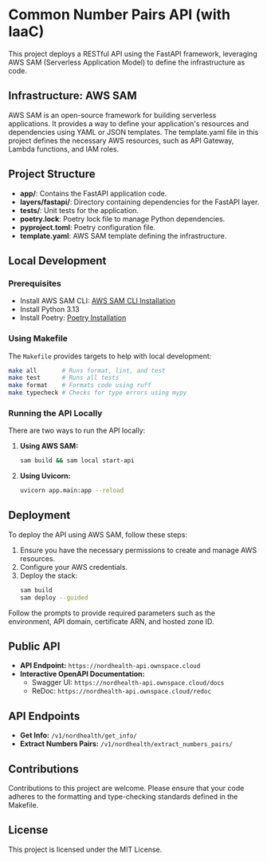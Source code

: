 # Common Number Pairs API (with IaaC)

This project deploys a RESTful API using the FastAPI framework, leveraging AWS SAM (Serverless Application Model) to define the infrastructure as code.

## Infrastructure: AWS SAM

AWS SAM is an open-source framework for building serverless applications. It provides a way to define your application's resources and dependencies using YAML or JSON templates. The template.yaml file in this project defines the necessary AWS resources, such as API Gateway, Lambda functions, and IAM roles.

## Project Structure

- **app/**: Contains the FastAPI application code.
- **layers/fastapi/**: Directory containing dependencies for the FastAPI layer.
- **tests/**: Unit tests for the application.
- **poetry.lock**: Poetry lock file to manage Python dependencies.
- **pyproject.toml**: Poetry configuration file.
- **template.yaml**: AWS SAM template defining the infrastructure.

## Local Development

### Prerequisites
- Install AWS SAM CLI: [AWS SAM CLI Installation](https://docs.aws.amazon.com/serverless-application-model/latest/developerguide/install-sam-cli.html)
- Install Python 3.13
- Install Poetry: [Poetry Installation](https://python-poetry.org/docs/#installation)

### Using Makefile

The `Makefile` provides targets to help with local development:

```sh
make all       # Runs format, lint, and test
make test      # Runs all tests
make format    # Formats code using ruff
make typecheck # Checks for type errors using mypy
```

### Running the API Locally

There are two ways to run the API locally:

1. **Using AWS SAM:**
   ```sh
   sam build && sam local start-api
   ```

2. **Using Uvicorn:**
   ```sh
   uvicorn app.main:app --reload
   ```

## Deployment

To deploy the API using AWS SAM, follow these steps:

1. Ensure you have the necessary permissions to create and manage AWS resources.
2. Configure your AWS credentials.
3. Deploy the stack:
   ```sh
   sam build
   sam deploy --guided
   ```

Follow the prompts to provide required parameters such as the environment, API domain, certificate ARN, and hosted zone ID.

## Public API

- **API Endpoint:** `https://nordhealth-api.ownspace.cloud`
- **Interactive OpenAPI Documentation:**
  - Swagger UI: `https://nordhealth-api.ownspace.cloud/docs`
  - ReDoc: `https://nordhealth-api.ownspace.cloud/redoc`

## API Endpoints

- **Get Info:** `/v1/nordhealth/get_info/`
- **Extract Numbers Pairs:** `/v1/nordhealth/extract_numbers_pairs/`

## Contributions

Contributions to this project are welcome. Please ensure that your code adheres to the formatting and type-checking standards defined in the Makefile.

## License

This project is licensed under the MIT License.
